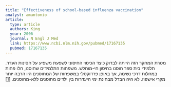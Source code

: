 ```yaml
---
title: "Effectiveness of school-based influenza vaccination"
analyst: amantonio
article:
  type: article
  authors: King
  year: 2006
  journal: N Engl J Med
  link: https://www.ncbi.nlm.nih.gov/pubmed/17167135
  pubmed: 17167135
---
```


מטרת המחקר הזה הייתה לבדוק כיצד הכיסוי החיסוני לשפעת משפיע על חסינות העדר.
תלמידי בית ספר חוסנו בחיסון חי-מוחלש. משפחות התלמידים שחוסנו, חלו פחות במחלות דרכי נשימה, אך באופן פרדוקסלי במשפחות של המחוסנים היו הרבה יותר מקרי אישפוז.
לא היה הבדל מבחינת ימי היעדרות בין ילדים מחוסנים ללא-מחוסנים. [[1]](https://www.ncbi.nlm.nih.gov/pmc/articles/PMC5410714)
